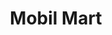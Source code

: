 ---
title: "Mobil Mart"
url: /san-juan/mobil-mart-avenida-roberto-sanchez-vilella-avenida-campo-rico/
shop: Lebensmittel
---